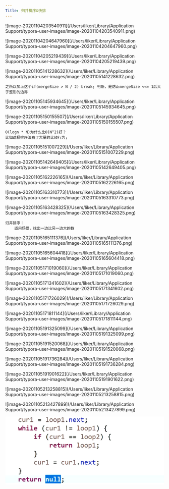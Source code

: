 ```yaml
---
Title: 归并排序&快排
---
```


![image-20201104203540911](/Users/liker/Library/Application Support/typora-user-images/image-20201104203540911.png)

![image-20201104204647960](/Users/liker/Library/Application Support/typora-user-images/image-20201104204647960.png)

![image-20201104205219439](/Users/liker/Library/Application Support/typora-user-images/image-20201104205219439.png)

![image-20201105141228632](/Users/liker/Library/Application Support/typora-user-images/image-20201105141228632.png)

```
之所以加上这个if(mergeSize > N / 2) break; 判断，是防止mergeSize <<= 1后大于整形的边界
```

![image-20201105145934645](/Users/liker/Library/Application Support/typora-user-images/image-20201105145934645.png)

![image-20201105150155507](/Users/liker/Library/Application Support/typora-user-images/image-20201105150155507.png)

```
O(logn * N)为什么比O(N^2)好？
比如选择排序浪费了大量的比较行为;
```

![image-20201105151007229](/Users/liker/Library/Application Support/typora-user-images/image-20201105151007229.png)

![image-20201105142649405](/Users/liker/Library/Application Support/typora-user-images/image-20201105142649405.png)

![image-20201105162226165](/Users/liker/Library/Application Support/typora-user-images/image-20201105162226165.png)

![image-20201105163310773](/Users/liker/Library/Application Support/typora-user-images/image-20201105163310773.png)

![image-20201105163428325](/Users/liker/Library/Application Support/typora-user-images/image-20201105163428325.png)

```
归并排序：
	适用场景，找出一边比另一边大的数
```

![image-20201105165111376](/Users/liker/Library/Application Support/typora-user-images/image-20201105165111376.png)

![image-20201105165604418](/Users/liker/Library/Application Support/typora-user-images/image-20201105165604418.png)

![image-20201105171019060](/Users/liker/Library/Application Support/typora-user-images/image-20201105171019060.png)

![image-20201105171341602](/Users/liker/Library/Application Support/typora-user-images/image-20201105171341602.png)

![image-20201105171726029](/Users/liker/Library/Application Support/typora-user-images/image-20201105171726029.png)

![image-20201105171811144](/Users/liker/Library/Application Support/typora-user-images/image-20201105171811144.png)

![image-20201105191325099](/Users/liker/Library/Application Support/typora-user-images/image-20201105191325099.png)

![image-20201105191520068](/Users/liker/Library/Application Support/typora-user-images/image-20201105191520068.png)

![image-20201105191736284](/Users/liker/Library/Application Support/typora-user-images/image-20201105191736284.png)

![image-20201105191901622](/Users/liker/Library/Application Support/typora-user-images/image-20201105191901622.png)

![image-20201105213258815](/Users/liker/Library/Application Support/typora-user-images/image-20201105213258815.png)

![image-20201105213427899](/Users/liker/Library/Application Support/typora-user-images/image-20201105213427899.png)

![image-20201111102421151](归并排序&快排_1.assets/image-20201111102421151.png)
